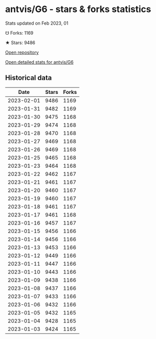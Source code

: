 # antvis/G6 - stars & forks statistics

Stats updated on Feb 2023, 01

☋ Forks: 1169

★ Stars: 9486

[Open repository](https://github.com/antvis/G6)

[Open detailed stats for antvis/G6](https://reviewgithub.com/rep/antvis/G6)

## Historical data
| Date | Stars | Forks |
|------|-------|-------|
| 2023-02-01 | 9486 | 1169 | 
| 2023-01-31 | 9482 | 1169 | 
| 2023-01-30 | 9475 | 1168 | 
| 2023-01-29 | 9474 | 1168 | 
| 2023-01-28 | 9470 | 1168 | 
| 2023-01-27 | 9469 | 1168 | 
| 2023-01-26 | 9469 | 1168 | 
| 2023-01-25 | 9465 | 1168 | 
| 2023-01-23 | 9464 | 1168 | 
| 2023-01-22 | 9462 | 1167 | 
| 2023-01-21 | 9461 | 1167 | 
| 2023-01-20 | 9460 | 1167 | 
| 2023-01-19 | 9460 | 1167 | 
| 2023-01-18 | 9461 | 1167 | 
| 2023-01-17 | 9461 | 1168 | 
| 2023-01-16 | 9457 | 1167 | 
| 2023-01-15 | 9456 | 1166 | 
| 2023-01-14 | 9456 | 1166 | 
| 2023-01-13 | 9453 | 1166 | 
| 2023-01-12 | 9449 | 1166 | 
| 2023-01-11 | 9447 | 1166 | 
| 2023-01-10 | 9443 | 1166 | 
| 2023-01-09 | 9438 | 1166 | 
| 2023-01-08 | 9437 | 1166 | 
| 2023-01-07 | 9433 | 1166 | 
| 2023-01-06 | 9432 | 1166 | 
| 2023-01-05 | 9432 | 1165 | 
| 2023-01-04 | 9428 | 1165 | 
| 2023-01-03 | 9424 | 1165 | 

